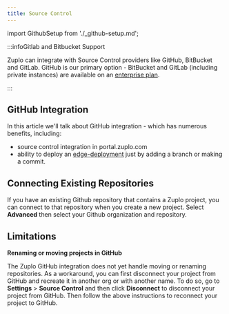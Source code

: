 ```yaml
---
title: Source Control
---
```


import GithubSetup from './\_github-setup.md';

:::infoGitlab and Bitbucket Support

Zuplo can integrate with Source Control providers like GitHub, BitBucket and
GitLab. GitHub is our primary option - BitBucket and GitLab (including private
instances) are available on an [enterprise plan](https://zuplo.com/pricing).

:::

## GitHub Integration

In this article we'll talk about GitHub integration - which has numerous
benefits, including:

- source control integration in portal.zuplo.com
- ability to deploy an [edge-deployment](../articles/environments.md) just by
  adding a branch or making a commit.

<GithubSetup />

## Connecting Existing Repositories

If you have an existing Github repository that contains a Zuplo project, you can
connect to that repository when you create a new project. Select **Advanced**
then select your Github organization and repository.

<Screenshot
src="https://cdn.zuplo.com/assets/f09aa7ac-abc0-4f20-9e41-df42b7761748.png"
size="sm" />

## Limitations

**Renaming or moving projects in GitHub**

The Zuplo GitHub integration does not yet handle moving or renaming
repositories. As a workaround, you can first disconnect your project from GitHub
and recreate it in another org or with another name. To do so, go to
**Settings** > **Source Control** and then click **Disconnect** to disconnect
your project from GitHub. Then follow the above instructions to reconnect your
project to GitHub.
